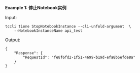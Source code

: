 **Example 1: 停止Notebook实例**



Input: 

```
tccli tione StopNotebookInstance --cli-unfold-argument  \
    --NotebookInstanceName api_test
```

Output: 
```
{
    "Response": {
        "RequestId": "fe8f6fd2-1f51-4699-b19d-efa8b6efde8a"
    }
}
```

